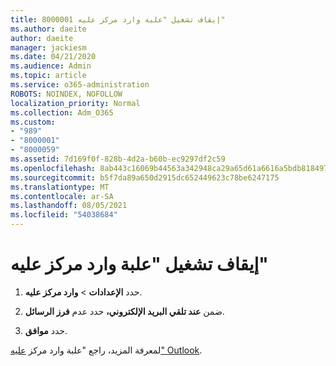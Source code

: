 ```yaml
---
title: 8000001 إيقاف تشغيل "علبة وارد مركز عليه"
ms.author: daeite
author: daeite
manager: jackiesm
ms.date: 04/21/2020
ms.audience: Admin
ms.topic: article
ms.service: o365-administration
ROBOTS: NOINDEX, NOFOLLOW
localization_priority: Normal
ms.collection: Adm_O365
ms.custom:
- "989"
- "8000001"
- "8000059"
ms.assetid: 7d169f0f-828b-4d2a-b60b-ec9297df2c59
ms.openlocfilehash: 8ab443c16069b44563a342948ca29a65d61a6616a5bdb8184978e70191eebcbc
ms.sourcegitcommit: b5f7da89a650d2915dc652449623c78be6247175
ms.translationtype: MT
ms.contentlocale: ar-SA
ms.lasthandoff: 08/05/2021
ms.locfileid: "54038684"
---
```

# <a name="turn-off-focused-inbox"></a>إيقاف تشغيل "علبة وارد مركز عليه"

1. حدد **الإعدادات** \> **وارد مركز عليه**.  

2. ضمن **عند تلقي البريد الإلكتروني،** حدد عدم **فرز الرسائل**.

3. حدد **موافق**.

لمعرفة المزيد، راجع "علبة وارد مركز [عليه" Outlook](https://support.office.com/article/f445ad7f-02f4-4294-a82e-71d8964e3978?wt.mc_id=Office_Outlook_com_Alchemy).
